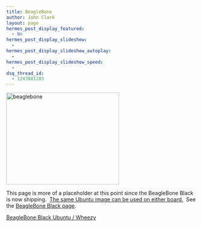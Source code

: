 ```yaml
---
title: BeagleBone
author: John Clark
layout: page
hermes_post_display_featured:
  - No
hermes_post_display_slideshow:
  - 
hermes_post_display_slideshow_autoplay:
  - 
hermes_post_display_slideshow_speed:
  - 
dsq_thread_id:
  - 1243081283
---
```

<img alt="beaglebone" src="http://www.armhf.com/wp-content/uploads/2013/05/bbw1.png" width="300" height="245" />

This page is more of a placeholder at this point since the BeagleBone Black is now shipping.  <span style="text-decoration: underline;">The same Ubuntu image can be used on either board.</span>  See the [BeagleBone Black page][1].

<div class="call-to-action" style="text-align: left;">
  <a class="blue button" href="http://www.armhf.com/index.php/boards/beaglebone-black/">BeagleBone Black Ubuntu / Wheezy</a>
</div>

&nbsp;

 [1]: /index.php/boards/beaglebone-black/